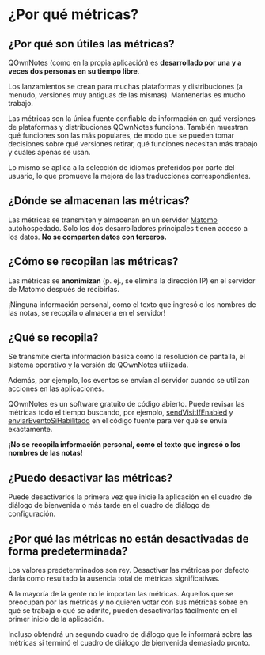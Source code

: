 # ¿Por qué métricas?

## ¿Por qué son útiles las métricas?

QOwnNotes (como en la propia aplicación) es **desarrollado por una y a veces dos personas en su tiempo libre**.

Los lanzamientos se crean para muchas plataformas y distribuciones (a menudo, versiones muy antiguas de las mismas). Mantenerlas es mucho trabajo.

Las métricas son la única fuente confiable de información en qué versiones de plataformas y distribuciones QOwnNotes funciona. También muestran qué funciones son las más populares, de modo que se pueden tomar decisiones sobre qué versiones retirar, qué funciones necesitan más trabajo y cuáles apenas se usan.

Lo mismo se aplica a la selección de idiomas preferidos por parte del usuario, lo que promueve la mejora de las traducciones correspondientes.

## ¿Dónde se almacenan las métricas?

Las métricas se transmiten y almacenan en un servidor [Matomo](https://matomo.org/) autohospedado. Solo los dos desarrolladores principales tienen acceso a los datos. **No se comparten datos con terceros.**

## ¿Cómo se recopilan las métricas?

Las métricas se **anonimizan** (p. ej., se elimina la dirección IP) en el servidor de Matomo después de recibirlas.

¡Ninguna información personal, como el texto que ingresó o los nombres de las notas, se recopila o almacena en el servidor!

## ¿Qué se recopila?

Se transmite cierta información básica como la resolución de pantalla, el sistema operativo y la versión de QOwnNotes utilizada.

Además, por ejemplo, los eventos se envían al servidor cuando se utilizan acciones en las aplicaciones.

QOwnNotes es un software gratuito de código abierto. Puede revisar las métricas todo el tiempo buscando, por ejemplo, [sendVisitIfEnabled](https://github.com/pbek/QOwnNotes/search?q=sendVisitIfEnabled) y [enviarEventoSiHabilitado](https://github.com/pbek/QOwnNotes/search?q=sendEventIfEnabled) en el código fuente para ver qué se envía exactamente.

**¡No se recopila información personal, como el texto que ingresó o los nombres de las notas!**

## ¿Puedo desactivar las métricas?

Puede desactivarlos la primera vez que inicie la aplicación en el cuadro de diálogo de bienvenida o más tarde en el cuadro de diálogo de configuración.

## ¿Por qué las métricas no están desactivadas de forma predeterminada?

Los valores predeterminados son rey. Desactivar las métricas por defecto daría como resultado la ausencia total de métricas significativas.

A la mayoría de la gente no le importan las métricas. Aquellos que se preocupan por las métricas y no quieren votar con sus métricas sobre en qué se trabaja o qué se admite, pueden desactivarlas fácilmente en el primer inicio de la aplicación.

Incluso obtendrá un segundo cuadro de diálogo que le informará sobre las métricas si terminó el cuadro de diálogo de bienvenida demasiado pronto.
